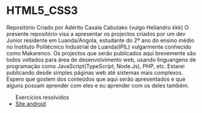 # HTML5_CSS3
Repositório Criado por Adérito Caxala Cabutako (vulgo Heliandro kkk)
O presente repositório visa a apresentar os projectos criados por um dev Junior residente em Luanda/Angola, estudante do 2º ano do ensino médio no Instituto Politécnico Industrial de Luanda(IPIL) vulgarmente conhecido como Makarenco.
Os projectos que serão publicados aqui brevemente são todos voltados para área de desenvolvimento web, usando linguangens de programação como JavaScript(TypeScript, Node.Js), PHP, etc. Estarei publicando desde simples páginas web até sistemas mais complexos.
Espero que gostem dos conteúdos que aqui serão apresentados e que alguns possam aprender com eles e eu aprender com os deles também.
<ul>Exercícios resolvidos
<li><a href="desafios/d10/android.html" target="_self" rel="next">Site android</a></li>
</ul>